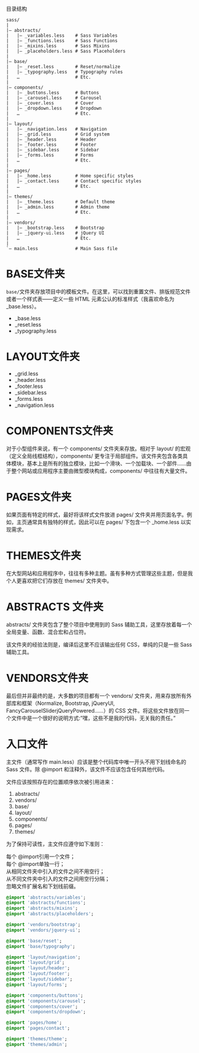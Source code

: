 目录结构
```
sass/
|
|– abstracts/
|   |– _variables.less    # Sass Variables
|   |– _functions.less    # Sass Functions
|   |– _mixins.less       # Sass Mixins
|   |– _placeholders.less # Sass Placeholders
|
|– base/
|   |– _reset.less        # Reset/normalize
|   |– _typography.less   # Typography rules
|   …                     # Etc.
|
|– components/
|   |– _buttons.less      # Buttons
|   |– _carousel.less     # Carousel
|   |– _cover.less        # Cover
|   |– _dropdown.less     # Dropdown
|   …                     # Etc.
|
|– layout/
|   |– _navigation.less   # Navigation
|   |– _grid.less         # Grid system
|   |– _header.less       # Header
|   |– _footer.less       # Footer
|   |– _sidebar.less      # Sidebar
|   |– _forms.less        # Forms
|   …                     # Etc.
|
|– pages/
|   |– _home.less         # Home specific styles
|   |– _contact.less      # Contact specific styles
|   …                     # Etc.
|
|– themes/
|   |– _theme.less        # Default theme
|   |– _admin.less        # Admin theme
|   …                     # Etc.
|
|– vendors/
|   |– _bootstrap.less    # Bootstrap
|   |– _jquery-ui.less    # jQuery UI
|   …                     # Etc.
|
`– main.less              # Main Sass file
```
# BASE文件夹
`base/`文件夹存放项目中的模板文件。在这里，可以找到重置文件、排版规范文件或者一个样式表——定义一些 HTML 元素公认的标准样式（我喜欢命名为_base.less）。
- _base.less
- _reset.less
- _typography.less  

# LAYOUT文件夹
- _grid.less
- _header.less
- _footer.less
- _sidebar.less
- _forms.less
- _navigation.less

# COMPONENTS文件夹
对于小型组件来说，有一个 components/ 文件夹来存放。相对于 layout/ 的宏观（定义全局线框结构），components/ 更专注于局部组件。该文件夹包含各类具体模块，基本上是所有的独立模块，比如一个滑块、一个加载块、一个部件……由于整个网站或应用程序主要由微型模块构成，components/ 中往往有大量文件。

# PAGES文件夹
如果页面有特定的样式，最好将该样式文件放进 pages/ 文件夹并用页面名字。例如，主页通常具有独特的样式，因此可以在 pages/ 下包含一个 _home.less 以实现需求。

# THEMES文件夹
在大型网站和应用程序中，往往有多种主题。虽有多种方式管理这些主题，但是我个人更喜欢把它们存放在 themes/ 文件夹中。

# ABSTRACTS 文件夹
abstracts/ 文件夹包含了整个项目中使用到的 Sass 辅助工具，这里存放着每一个全局变量、函数、混合宏和占位符。

该文件夹的经验法则是，编译后这里不应该输出任何 CSS，单纯的只是一些 Sass 辅助工具。

# VENDORS文件夹
最后但并非最终的是，大多数的项目都有一个 vendors/ 文件夹，用来存放所有外部库和框架（Normalize, Bootstrap, jQueryUI, FancyCarouselSliderjQueryPowered……）的 CSS 文件。将这些文件放在同一个文件中是一个很好的说明方式:”嘿，这些不是我的代码，无关我的责任。”

# 入口文件
主文件（通常写作 main.less）应该是整个代码库中唯一开头不用下划线命名的 Sass 文件。除 @import 和注释外，该文件不应该包含任何其他代码。

文件应该按照存在的位置顺序依次被引用进来：

1. abstracts/
2. vendors/
3. base/
4. layout/
5. components/
6. pages/
7. themes/   

为了保持可读性，主文件应遵守如下准则：

每个 @import引用一个文件；  
每个 @import单独一行；  
从相同文件夹中引入的文件之间不用空行；  
从不同文件夹中引入的文件之间用空行分隔；  
忽略文件扩展名和下划线前缀。  

```sass
@import 'abstracts/variables';
@import 'abstracts/functions';
@import 'abstracts/mixins';
@import 'abstracts/placeholders';

@import 'vendors/bootstrap';
@import 'vendors/jquery-ui';

@import 'base/reset';
@import 'base/typography';

@import 'layout/navigation';
@import 'layout/grid';
@import 'layout/header';
@import 'layout/footer';
@import 'layout/sidebar';
@import 'layout/forms';

@import 'components/buttons';
@import 'components/carousel';
@import 'components/cover';
@import 'components/dropdown';

@import 'pages/home';
@import 'pages/contact';

@import 'themes/theme';
@import 'themes/admin';
```
